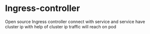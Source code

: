 # Ingress-controller
Open source Ingress controller connect with service and service have cluster ip with help of  cluster ip traffic will reach on pod 
